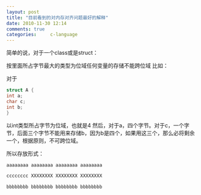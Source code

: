 ```yaml
---
layout: post
title: "目前看到的对内存对齐问题最好的解释"
date: 2010-11-30 12:14
comments: true
categories:     c-language
---
```

简单的说，对于一个class或是struct：

按里面所占字节最大的类型为位域任何变量的存储不能跨位域 比如：

<!-- more -->

对于

```c
struct A {
int a;
char c;
int b;
}
```

以int类型所占字节为位域，也就是4 然后，对于a，四个字节。对于c，一个字节，后面三个字节不能用来存储b，因为b是四个，如果用这三个，那么必将剩余一个，根据原则，不可跨位域。

所以存放形式：

```bash
aaaaaaaa aaaaaaaa aaaaaaaa aaaaaaaa

cccccccc XXXXXXXX XXXXXXXX XXXXXXXX

bbbbbbbb bbbbbbbb bbbbbbbb bbbbbbbb
```
